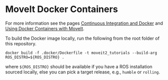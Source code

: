 # MoveIt Docker Containers


For more information see the pages [Continuous Integration and Docker](http://moveit.ros.org/documentation/contributing/continuous_integration.html) and [Using Docker Containers with MoveIt](https://moveit.picknik.ai/main/doc/how_to_guides/how_to_setup_docker_containers_in_ubuntu.html).

To build the Docker image locally, run the following from the root folder of this repository.

    docker build -f .docker/Dockerfile -t moveit2_tutorials --build-arg ROS_DISTRO=${ROS_DISTRO} .

where `${ROS_DISTRO}` should be available if you have a ROS installation sourced locally, else you can pick a target release, e.g., `humble` or `rolling`.
